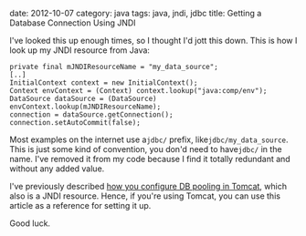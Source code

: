 date:    2012-10-07
category: java
tags: java, jndi, jdbc
title: Getting a Database Connection Using JNDI

I've looked this up enough times, so I thought I'd jott this
down. This is how I look up my JNDI resource from Java:

```
private final mJNDIResourceName = "my_data_source";
[..]
InitialContext context = new InitialContext();
Context envContext = (Context) context.lookup("java:comp/env");
DataSource dataSource = (DataSource) envContext.lookup(mJNDIResourceName);
connection = dataSource.getConnection();
connection.setAutoCommit(false);
```

Most examples on the internet use a```jdbc/``` prefix,
like```jdbc/my_data_source```. This is just some kind
of convention, you don'd need to have```jdbc/``` in
the name. I've removed it from my code because I find it
totally redundant and without any added value.


I've previously described <a href="../tomcat/db-pooling">how
you configure DB pooling in Tomcat</a>, which also is a JNDI
resource. Hence, if you're using Tomcat, you can use this
article as a reference for setting it up.


Good luck.

